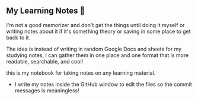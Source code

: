 ## My Learning Notes 📓 

I'm not a good memorizer and don't get the things until doing it myself or writing notes about it if it's something theory or saving in some place to get back to it.

The idea is instead of writing in random Google Docs and sheets for my studying notes, I can gather them in one place and one format that is more readable, searchable, and cool!

this is my notebook for taking notes on any learning material.

* I write my notes inside the GitHub window to edit the files so the commit messages is meaningless!
